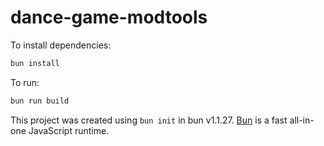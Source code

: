 # dance-game-modtools

To install dependencies:

```bash
bun install
```

To run:

```bash
bun run build
```

This project was created using `bun init` in bun v1.1.27. [Bun](https://bun.sh) is a fast all-in-one JavaScript runtime.
